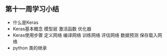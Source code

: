 ## 第十一周学习小结

- 什么是Keras
- Keras基本概念 模型层 激活函数 优化器
- Keras使用步骤 定义网络 编译网络 训练网络 评估网络 数据预测 保存载入网络
- python 类的继承